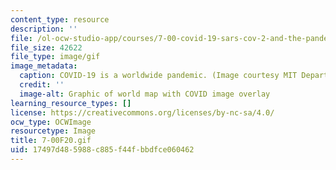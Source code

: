 ```yaml
---
content_type: resource
description: ''
file: /ol-ocw-studio-app/courses/7-00-covid-19-sars-cov-2-and-the-pandemic-fall-2020/17497d485988c885f44fbbdfce060462_7-00F20.gif
file_size: 42622
file_type: image/gif
image_metadata:
  caption: COVID-19 is a worldwide pandemic. (Image courtesy MIT Department of Biology.)
  credit: ''
  image-alt: Graphic of world map with COVID image overlay
learning_resource_types: []
license: https://creativecommons.org/licenses/by-nc-sa/4.0/
ocw_type: OCWImage
resourcetype: Image
title: 7-00F20.gif
uid: 17497d48-5988-c885-f44f-bbdfce060462
---
```

